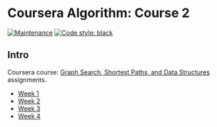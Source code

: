 # Coursera Algorithm: Course 2

[![Maintenance](https://img.shields.io/badge/Maintained%3F-yes-green.svg)](https://GitHub.com/Naereen/StrapDown.js/graphs/commit-activity)
[![Code style: black](https://img.shields.io/badge/code%20style-black-000000.svg)](https://github.com/psf/black)

## Intro

Coursera course: [Graph Search, Shortest Paths, and Data Structures](https://www.coursera.org/learn/algorithms-graphs-data-structures/home/welcome) assignments.

- [Week 1](./week1)
- [Week 2](./week2)
- [Week 3](./week3)
- [Week 4](./week4)
